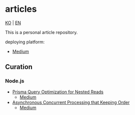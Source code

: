 # articles

[KO](https://github.com/daengdaengLee/articles/blob/main/README.md) | [EN](https://github.com/daengdaengLee/articles/blob/main/README_EN.md)

This is a personal article repository.

deploying platform:

- [Medium](https://medium.com/@daengdaenglee)

## Curation

### Node.js

- [Prisma Query Optimization for Nested Reads](https://github.com/daengdaengLee/articles/blob/main/Prisma%20%EC%A1%B0%ED%9A%8C%20%EC%B5%9C%EC%A0%81%ED%99%94/EN.md)
    - [Medium](https://medium.com/@daengdaenglee/prisma-query-optimization-for-nested-reads-4ee77c452438)
- [Asynchronous Concurrent Processing that Keeping Order](https://github.com/daengdaengLee/articles/blob/main/%EC%88%9C%EC%84%9C%EB%A5%BC%20%EC%9C%A0%EC%A7%80%ED%95%98%EB%8A%94%20%EB%B9%84%EB%8F%99%EA%B8%B0%20%EB%8F%99%EC%8B%9C%20%EC%B2%98%EB%A6%AC/EN.md)
    - [Medium](https://medium.com/@daengdaenglee/asynchronous-concurrent-processing-that-keeping-order-bc6daad6c68b)
